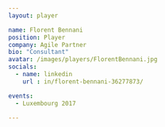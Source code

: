 ```yaml
---
layout: player

name: Florent Bennani
position: Player
company: Agile Partner
bio: "Consultant"
avatar: /images/players/FlorentBennani.jpg
socials:
  - name: linkedin
    url : in/florent-bennani-36277873/

events:
  - Luxembourg 2017

---
```

